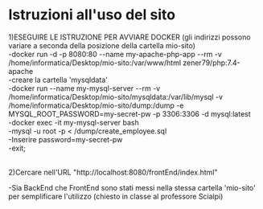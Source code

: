 # Istruzioni all'uso del sito

1)ESEGUIRE LE ISTRUZIONE PER AVVIARE DOCKER (gli indirizzi possono variare a seconda della posizione della cartella mio-sito) <br>
-docker run -d -p 8080:80 --name my-apache-php-app --rm  -v /home/informatica/Desktop/mio-sito:/var/www/html zener79/php:7.4-apache<br>
-creare la cartella 'mysqldata'<br>
-docker run --name my-mysql-server --rm -v /home/informatica/Desktop/mio-sito/mysqldata:/var/lib/mysql -v /home/informatica/Desktop/mio-sito/dump:/dump -e MYSQL_ROOT_PASSWORD=my-secret-pw -p 3306:3306 -d mysql:latest<br>
-docker exec -it my-mysql-server bash<br>
-mysql -u root -p < /dump/create_employee.sql<br>
-Inserire password=my-secret-pw<br>
-exit;<br><br>

2)Cercare nell'URL "http://localhost:8080/frontEnd/index.html" <br>

-Sia BackEnd che FrontEnd sono stati messi nella stessa cartella 'mio-sito' per semplificare l'utilizzo (chiesto in classe al professore Scialpi)
